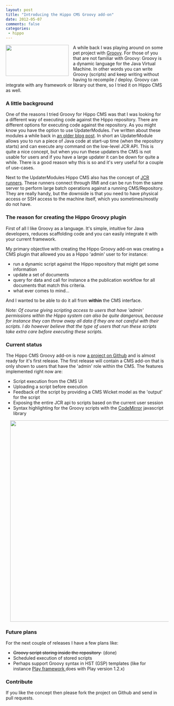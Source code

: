 ```yaml
---
layout: post
title: "Introducing the Hippo CMS Groovy add-on"
date: 2012-05-07
comments: false
categories:
 - hippo
---
```


<img border="0" height="99" src="http://2.bp.blogspot.com/-yzUVGJ0U-Pg/T6eAmpqdYuI/AAAAAAAAAiA/QIGbLjpXaDE/s200/groovy-logo-medium.png" width="200" style="clear: left; float: left; margin-bottom: 1em; margin-right: 1em;" />
A while back I was playing around on some pet project with <a href="http://groovy.codehaus.org/" target="_blank">Groovy</a>.
For those of you that are not familiar with Groovy: Groovy is a dynamic language for the Java Virtual Machine. In other words you can write Groovy (scripts) and keep writing without having to recompile / deploy.
Groovy can integrate with any framework or library out there, so I tried it on Hippo CMS as well.

### A little background

One of the reasons I tried Groovy for Hippo CMS was that I was looking for a different way of executing code against the Hippo repository.
There are different options for executing code against the repository. As you might know you have the option to use UpdaterModules.
I've written about these modules a while back in <a href="http://blog.jeroenreijn.com/2010/06/introduction-to-hippo-cms-7-updater.html" target="_blank">an older blog post</a>.
In short an UpdaterModule allows you to run a piece of Java code at start-up time (when the repository starts) and can execute any command on the low-level JCR API.
This is quite a nice concept, but when you run these updaters the CMS is not usable for users and if you have a large updater it can be down for quite a while.
There is a good reason why this is so and it's very useful for a couple of use-cases.

Next to the UpdaterModules Hippo CMS also has the concept of <a href="https://forge.onehippo.org/gf/project/jcr-runner/" target="_blank">JCR runners</a>. These runners connect through RMI and can be run from the same server to perform large batch operations against a running CMS/Repository. They are really handy, but the downside is that you need to have physical access or SSH access to the machine itself, which you sometimes/mostly do not have.

### The reason for creating the Hippo Groovy plugin

First of all I like Groovy as a language. It's simple, intuitive for Java developers, reduces scaffolding code and you can easily integrate it with your current framework.

My primary objective with creating the Hippo Groovy add-on was creating a CMS plugin that allowed you as a Hippo 'admin' user to for instance:

+ run a dynamic script against the Hippo repository that might get some information
+ update a set of documents
+ query for data and call for instance a the publication workflow for all documents that match this criteria.
+ what ever comes to mind...

And I wanted to be able to do it all from <b>within</b> the CMS interface.

*Note: Of course giving scripting access to users that have 'admin' permissions within the Hippo system can also be quite dangerous, because for instance they can throw away all data if they are not careful with their scripts. I do however believe that the type of users that run these scripts take extra care before executing these scripts.*

### Current status

The Hippo CMS Groovy add-on is now <a href="https://github.com/jreijn/hippo-groovy-addon" target="_blank">a project on Github</a> and is almost ready for it's first release. The first release will contain a CMS add-on that is only shown to users that have the 'admin' role within the CMS.
The features implemented right now are:
<ul><li>Script execution from the CMS UI</li><li>Uploading a script before execution</li><li>Feedback of the script by providing a CMS Wicket model as the 'output' for the script</li><li>Exposing the entire JCR api to scripts based on the current user session</li><li>Syntax highlighting for the Groovy scripts with the <a href="http://codemirror.net/" target="_blank">CodeMirror</a> javascript library</li></ul>

<div class="separator" style="clear: both; text-align: center;"><a href="https://github.com/jreijn/hippo-groovy-addon/raw/master/src/main/resources/scripting.png" imageanchor="1" style="margin-left: 1em; margin-right: 1em;"><img border="0" height="640" src="https://github.com/jreijn/hippo-groovy-addon/raw/master/src/main/resources/scripting.png" width="619" /></a></div>

### Future plans

For the next couple of releases I have a few plans like:
<ul><li><strike>Groovy script storing inside the repository&nbsp;</strike> (done)</li><li>Scheduled execution of stored scripts</li><li>Perhaps support Groovy syntax in HST (GSP) templates (like for instance <a href="http://www.playframework.org/" target="_blank">Play framework </a>does with Play version 1.2.x)</li>
</ul>

### Contribute

If you like the concept then please fork the project on Github and send in pull requests.
